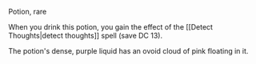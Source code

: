 Potion, rare 

When you drink this potion, you gain the effect of the [[Detect Thoughts|detect thoughts]] spell (save DC 13). 

The potion's dense, purple liquid has an ovoid cloud of pink floating in it.